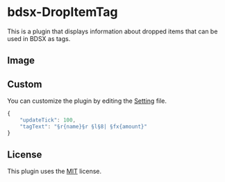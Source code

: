 # bdsx-DropItemTag
This is a plugin that displays information about dropped items that can be used in BDSX as tags.

## Image


## Custom
You can customize the plugin by editing the [Setting](./setting.json) file.
```javascript
{
    "updateTick": 100,
    "tagText": "§r{name}§r §l§8| §fx{amount}"
}
```


## License
This plugin uses the [MIT](./LICENSE) license.
